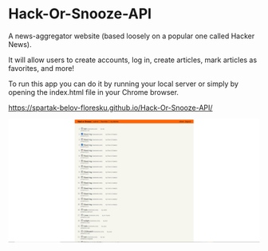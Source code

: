 # Hack-Or-Snooze-API

A news-aggregator website (based loosely on a popular one called Hacker News). 

It will allow users to create accounts, log in, create articles, mark articles as favorites, and more!

To run this app you can do it by running your local server or simply by opening the index.html file in your Chrome browser.


https://spartak-belov-floresku.github.io/Hack-Or-Snooze-API/


<img src="https://raw.githubusercontent.com/Spartak-Belov-Floresku/Hack-Or-Snooze-API/main/css/ui.png">
